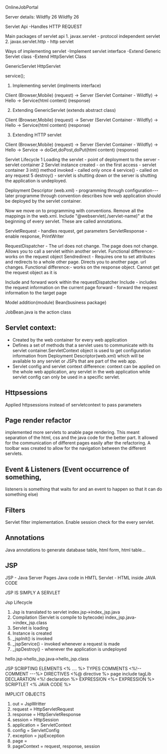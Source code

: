 OnlineJobPortal


Server details:
Wildfly 26
Wildfly 26

Servlet Api
-Handles HTTP REQUEST

Main packages of servlet api 
    1. javax.servlet - protocol independent servlet
    2. javax.servlet.http - http servlet

Ways of implementing servlet
 -Implement servlet interface
 -Extend Generic Servlet class
 -Extend HttpServlet Class

GenericServlet
HttpServlet

 service();




1. Implementing servlet (implments interface)

Client (Browser,Mobile) (request) -> Server (Servlet Container - Wildfly) 
    -> Hello -> Service(html content) (response)

2. Extending GenericServlet (extends abstract class)

Client (Browser,Mobile) (request) -> Server (Servlet Container - Wildfly)
    -> Hello -> Service(html content) (response)

3. Extending HTTP servlet 

Client (Browser,Mobile) (request) -> Server (Servlet Container - Wildfly)
-> Hello -> Service -> doGet,doPost,doPut(html content) (response)


Servlet Lifecycle
    1 Loading the servlet - point of deployment to the server - servlet container
    2 Servlet instance created - on the first access - servlet container
    3 init() method invoked - called only once
    4 service() - called on any request
    5 destroy() - servlet is shutting down or the server is shutting
        the application is undeployed.

Deployment Descriptor (web.xml) - programming through configuration---later
    programme through convention
    describes how web application should be deployed by the servlet container.


Now we move on to programming with conventions. Remove all the mappings in the web.xml.
Include "@webservlet(./servlet-name)" at the beginning of every servlet. These are called annotations.


ServletRequest - handles request, get parameters
ServletResponse - enable response, PrintWriter

RequestDispatcher - The url does not change. The page does not change. Allows you to call a servlet within another servlet.
                Functional difference:- works on the request object
Sendredirect - Requires one to set attributes and redirects to a whole other page. Directs you to another page.
            url changes.
             Functional difference:- works on the response object. Cannot get the request object as it is

Include and forward work within the requestDispatcher
Include - includes the request information on the current page
forward - forward the request information to the target page

Model addition(module)
Bean(business package)

JobBean.java is the action class

## Servlet context:
- Created by the web container for every web application
- Defines a set of methods that a servlet uses to communicate with its servlet container.ServletContext object is used to get configuration information from Deployment Descriptor(web.xml) which will be available to any servlet or JSPs that are part of the web app. 
- Servlet config and servlet context difference: context can be applied on the whole web application, any servlet in the web application while servlet config can only be used in a specific servlet.

## Httpsessions
Applied httpsessions instead of servletcontext to pass parameters 
## Page render refactor
implemented more servlets to anable page rendering. This meant separation of the html, css and the java code for the better part.
It allowed for the communication of different pages easily after the refactoring.
A toolbar was created to allow for the navigation between the different servlets.

## Event & Listeners (Event occurrence of something, 
listeners is something that waits for and an event to happen so that it can do something else)

 ## Filters
 Servlet filter implementation.
 Enable session check for the every servlet.

## Annotations
Java annotations to generate database table, html form, html table...

## JSP
JSP - Java Server Pages
Java code in HMTL
Servlet - HTML inside JAVA CODE

JSP IS SIMPLY A SERVLET

Jsp Lifecycle

1. Jsp is translated to servlet
    index.jsp->index_jsp.java
2. Compilation (Servlet is compile to bytecode)
   index_jsp.java->index_jsp.class
3. Servlet is loading
4. Instance is created
5. _jspInit() is invoked
6. _jspService() - invoked whenever a request is made
7. _jspDestroy() - whenever the application is undeployed

hello.jsp->hello_jsp.java->hello_jsp.class

JSP SCRIPTING ELEMENTS
<% .... %>
TYPES
COMMENTS <%!-- COMMENT ---%>
DIRECTIVES <%@ directive %>
    page
    include
    tagLib
DECLARATION <%! declaration %>
EXPRESSION <%= EXPRESSION %>
SCRIPTLET <% JAVA CODE %>

IMPLICIT OBJECTS
1. out = JspWritter
2. request = HttpServletRequest
3. response = HttpServletResponse
4. session = HttpSession
5. application = ServletContext
6. config = ServletConfig
7. exception = jspException
8. page = 
9. pageContext = request, response, session
